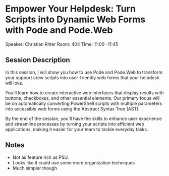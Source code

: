 # Empower Your Helpdesk: Turn Scripts into Dynamic Web Forms with Pode and Pode.Web

Speaker: Christian Ritter
Room: 404
Time: 11:00 -11:45

## Session Description

In this session, I will show you how to use Pode and Pode.Web to transform your support crew scripts into user-friendly web forms that your helpdesk will love.

You'll learn how to create interactive web interfaces that display results with buttons, checkboxes, and other essential elements. Our primary focus will be on automatically converting PowerShell scripts with multiple parameters into accessible web forms using the Abstract Syntax Tree (AST).

By the end of the session, you'll have the skills to enhance user experience and streamline processes by turning your scripts into efficient web applications, making it easier for your team to tackle everyday tasks.

## Notes

- Not as feature rich as PSU.
- Looks like it could use some more organization techniques
- Much simpler though
